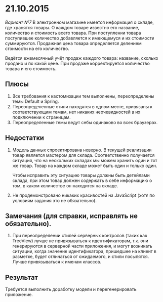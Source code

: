# 21.10.2015
*Вариант №7*
В электронном магазине имеется информация о складе, где хранятся товары. О каждом товаре известно его название, 
количество и стоимость всего товара. При поступлении товара поступившее количество добавляется к имеющемуся и их 
стоимости суммируются. Продажная цена товара определяется делением стоимости на его количество.

Ведётся ежемесячный учёт продаж каждого товара: название, сколько продано и по какой цене. При продаже 
корректируется количество товара и его стоимость.

## Плюсы
1. Все требования к кастомизации тем выполнены, переопределены темы Default и Spring.
2. Переопределенные стили находятся в одном месте, привязаны к соответствующим темам, нет никаких неочевидностей 
   в их подключении к страницам.
3. Переопределенные темы ведут себы одинаково во всех браузерах.

## Недостатки
1. Модель данных спроектирована неверно. В текущей реализации товар является мастером для склада. 
   Соответственно получается ситуация, что на нескольких складах мы можем хранить один и тот же товар.
   Товар на каждом складе может быть один и только один.
   
   Чтобы исправить эту ситуацию товары должны быть детейлами склада, при этом товар должен содержать в себе 
   информацию о том, в каком количестве он находится на складе.
   
2. Не продемонстровано никаких красивостей на JavaScript (хотя по условиям задания это не обязательно).

## Замечания (для справки, исправлять не обязательно).
1. При переопределении стилей серверных контролов (таких как TreeView) лучше не привязываться к идентификаторам, 
   т.к. они генерируются в серверной части приложения, и могут возникать ситуации, когда значение идентификатора,
   пришедшее на клиент в разметке, будет отличаться от ожидаемого, и стили посыпятся.
   Лучше привязываться к именам классов.

## Результат
Требуется выполнить доработку модели и перегенерировать приложение.
